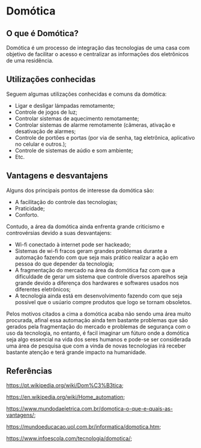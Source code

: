 # Domótica

## O que é Domótica?
Domótica é um processo de integração das tecnologias de uma casa com objetivo de facilitar o acesso e centralizar as informações dos eletrônicos de uma residência.

## Utilizações conhecidas
Seguem algumas utilizações conhecidas e comuns da domótica:
* Ligar e desligar lámpadas remotamente;
* Controle de jogos de luz;
* Controlar sistemas de aquecimento remotamente;
* Controlar sistemas de alarme remotamente (câmeras, ativação e desativação de alarmes;
* Controle de portões e portas (por via de senha, tag eletrônica, aplicativo no celular e outros.);
* Controle de sistemas de aúdio e som ambiente;
* Etc.

## Vantagens e desvantajens
Alguns dos principais pontos de interesse da domótica são:
* A facilitação do controle das tecnologias;
* Praticidade;
* Conforto.

Contudo, a área da domótica ainda enfrenta grande criticismo e controvérsias devido a suas desvantajens:

* Wi-fi conectado à internet pode ser hackeado;
* Sistemas de wi-fi fracos geram grandes problemas durante a automação fazendo com que seja mais prático realizar a ação em pessoa do que depender da tecnologia;
* A fragmentação do mercado na área da domótica faz com que a dificuldade de gerar um sistema que controle diversos aparelhos seja grande devido a diferença dos hardwares e softwares usados nos diferentes eletrônicos;
* A tecnologia ainda está em desenvolvimento fazendo com que seja possivel que o usúario compre produtos que logo se tornam obsoletos.

Pelos motivos citados a cima a domótica acaba não sendo uma área muito procurada, afinal essa automação ainda tem bastante problemas que são gerados pela fragmentação do mercado e problemas de segurança com o uso da tecnologia, no entanto, é facil imaginar um fúturo onde a domótica seja algo essencial na vida dos seres humanos e pode-se ser considerada uma área de pesquisa que com a vinda de novas tecnologias irá receber bastante atenção e terá grande impacto na humanidade.


## Referências
https://pt.wikipedia.org/wiki/Dom%C3%B3tica;

https://en.wikipedia.org/wiki/Home_automation;

https://www.mundodaeletrica.com.br/domotica-o-que-e-quais-as-vantagens/;

https://mundoeducacao.uol.com.br/informatica/domotica.htm;

https://www.infoescola.com/tecnologia/domotica/;

